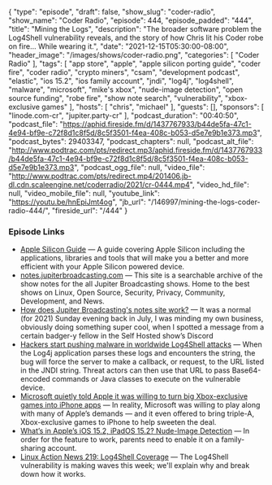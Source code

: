 {
  "type": "episode",
  "draft": false,
  "show_slug": "coder-radio",
  "show_name": "Coder Radio",
  "episode": 444,
  "episode_padded": "444",
  "title": "Mining the Logs",
  "description": "The broader software problem the Log4Shell vulnerability reveals, and the story of how Chris lit his Coder robe on fire... While wearing it.",
  "date": "2021-12-15T05:30:00-08:00",
  "header_image": "/images/shows/coder-radio.png",
  "categories": [
    "Coder Radio"
  ],
  "tags": [
    "app store",
    "apple",
    "apple silicon porting guide",
    "coder fire",
    "coder radio",
    "crypto miners",
    "csam",
    "development podcast",
    "elastic",
    "ios 15.2",
    "ios family account",
    "jndi",
    "log4j",
    "log4shell",
    "malware",
    "microsoft",
    "mike's xbox",
    "nude-image detection",
    "open source funding",
    "robe fire",
    "show note search",
    "vulnerability",
    "xbox-exclusive games"
  ],
  "hosts": [
    "chris",
    "michael"
  ],
  "guests": [],
  "sponsors": [
    "linode.com-cr",
    "jupiter.party-cr"
  ],
  "podcast_duration": "00:40:50",
  "podcast_file": "https://aphid.fireside.fm/d/1437767933/b44de5fa-47c1-4e94-bf9e-c72f8d1c8f5d/8c5f3501-f4ea-408c-b053-d5e7e9b1e373.mp3",
  "podcast_bytes": 29403347,
  "podcast_chapters": null,
  "podcast_alt_file": "http://www.podtrac.com/pts/redirect.mp3/aphid.fireside.fm/d/1437767933/b44de5fa-47c1-4e94-bf9e-c72f8d1c8f5d/8c5f3501-f4ea-408c-b053-d5e7e9b1e373.mp3",
  "podcast_ogg_file": null,
  "video_file": "http://www.podtrac.com/pts/redirect.mp4/201406.jb-dl.cdn.scaleengine.net/coderradio/2021/cr-0444.mp4",
  "video_hd_file": null,
  "video_mobile_file": null,
  "youtube_link": "https://youtu.be/hnEpiJmt4og",
  "jb_url": "/146997/mining-the-logs-coder-radio-444/",
  "fireside_url": "/444"
}


### Episode Links

  * [Apple Silicon Guide](https://github.com/mikeroyal/Apple-Silicon-Guide "Apple Silicon Guide") — A guide covering Apple Silicon including the applications, libraries and tools that will make you a better and more efficient with your Apple Silicon powered device.
  * [notes.jupiterbroadcasting.com](https://notes.jupiterbroadcasting.com/ "notes.jupiterbroadcasting.com") — This site is a searchable archive of the show notes for the all Jupiter Broadcasting shows. Home to the best shows on Linux, Open Source, Security, Privacy, Community, Development, and News.
  * [How does Jupiter Broadcasting's notes site work?](https://theorangeone.net/posts/jb-notes/ "How does Jupiter Broadcasting's notes site work?") — It was a normal (for 2021) Sunday evening back in July, I was minding my own business, obviously doing something super cool, when I spotted a message from a certain badger-y fellow in the Self Hosted show’s Discord
  * [Hackers start pushing malware in worldwide Log4Shell attacks](https://www.bleepingcomputer.com/news/security/hackers-start-pushing-malware-in-worldwide-log4shell-attacks/ "Hackers start pushing malware in worldwide Log4Shell attacks") — When the Log4j application parses these logs and encounters the string, the bug will force the server to make a callback, or request, to the URL listed in the JNDI string. Threat actors can then use that URL to pass Base64-encoded commands or Java classes to execute on the vulnerable device. 
  * [Microsoft quietly told Apple it was willing to turn big Xbox-exclusive games into iPhone apps](https://www.theverge.com/2021/12/9/22826297/microsoft-xbox-xcloud-streaming-exclusives-iphone-ipad-gamepas "Microsoft quietly told Apple it was willing to turn big Xbox-exclusive games into iPhone apps") — In reality, Microsoft was willing to play along with many of Apple’s demands — and it even offered to bring triple-A, Xbox-exclusive games to iPhone to help sweeten the deal. 
  * [What’s in Apple’s iOS 15.2, iPadOS 15.2? Nude-Image Detection](https://www.bloomberg.com/news/newsletters/2021-12-12/what-s-in-apple-s-ios-15-2-ipados-15-2-nude-image-detection-legacy-contacts-kx3m3nmb "What’s in Apple’s iOS 15.2, iPadOS 15.2? Nude-Image Detection") — In order for the feature to work, parents need to enable it on a family-sharing account. 
  * [Linux Action News 219: Log4Shell Coverage](https://linuxactionnews.com/219 "Linux Action News 219: Log4Shell Coverage") — The Log4Shell vulnerability is making waves this week; we'll explain why and break down how it works.


